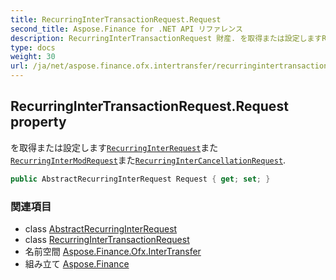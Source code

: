 ```yaml
---
title: RecurringInterTransactionRequest.Request
second_title: Aspose.Finance for .NET API リファレンス
description: RecurringInterTransactionRequest 財産. を取得または設定しますRecurringInterRequestまたRecurringInterModRequestまたRecurringInterCancellationRequest.
type: docs
weight: 30
url: /ja/net/aspose.finance.ofx.intertransfer/recurringintertransactionrequest/request/
---
```

## RecurringInterTransactionRequest.Request property

を取得または設定します[`RecurringInterRequest`](../../recurringinterrequest/)また[`RecurringInterModRequest`](../../recurringintermodrequest/)また[`RecurringInterCancellationRequest`](../../recurringintercancellationrequest/).

```csharp
public AbstractRecurringInterRequest Request { get; set; }
```

### 関連項目

* class [AbstractRecurringInterRequest](../../abstractrecurringinterrequest/)
* class [RecurringInterTransactionRequest](../)
* 名前空間 [Aspose.Finance.Ofx.InterTransfer](../../recurringintertransactionrequest/)
* 組み立て [Aspose.Finance](../../../)


